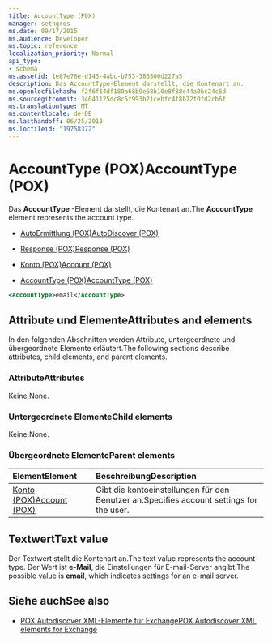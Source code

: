 ```yaml
---
title: AccountType (POX)
manager: sethgros
ms.date: 09/17/2015
ms.audience: Developer
ms.topic: reference
localization_priority: Normal
api_type:
- schema
ms.assetid: 1e87e78e-d143-4abc-b753-386500d227a5
description: Das AccountType-Element darstellt, die Kontenart an.
ms.openlocfilehash: f2f6f14df180a68b9e68b10e8f88e44a0bc24c6d
ms.sourcegitcommit: 34041125dc8c5f993b21cebfc4f8b72f0fd2cb6f
ms.translationtype: MT
ms.contentlocale: de-DE
ms.lasthandoff: 06/25/2018
ms.locfileid: "19758372"
---
```

# <a name="accounttype-pox"></a><span data-ttu-id="44a22-103">AccountType (POX)</span><span class="sxs-lookup"><span data-stu-id="44a22-103">AccountType (POX)</span></span>

<span data-ttu-id="44a22-104">Das **AccountType** -Element darstellt, die Kontenart an.</span><span class="sxs-lookup"><span data-stu-id="44a22-104">The **AccountType** element represents the account type.</span></span> 
  
- [<span data-ttu-id="44a22-105">AutoErmittlung (POX)</span><span class="sxs-lookup"><span data-stu-id="44a22-105">AutoDiscover (POX)</span></span>](autodiscover-pox.md)
  
- [<span data-ttu-id="44a22-106">Response (POX)</span><span class="sxs-lookup"><span data-stu-id="44a22-106">Response (POX)</span></span>](response-pox.md)
  
- [<span data-ttu-id="44a22-107">Konto (POX)</span><span class="sxs-lookup"><span data-stu-id="44a22-107">Account (POX)</span></span>](account-pox.md)
  
- [<span data-ttu-id="44a22-108">AccountType (POX)</span><span class="sxs-lookup"><span data-stu-id="44a22-108">AccountType (POX)</span></span>](accounttype-pox.md)
  
```xml
<AccountType>email</AccountType>
```

## <a name="attributes-and-elements"></a><span data-ttu-id="44a22-109">Attribute und Elemente</span><span class="sxs-lookup"><span data-stu-id="44a22-109">Attributes and elements</span></span>

<span data-ttu-id="44a22-110">In den folgenden Abschnitten werden Attribute, untergeordnete und übergeordnete Elemente erläutert.</span><span class="sxs-lookup"><span data-stu-id="44a22-110">The following sections describe attributes, child elements, and parent elements.</span></span>
  
### <a name="attributes"></a><span data-ttu-id="44a22-111">Attribute</span><span class="sxs-lookup"><span data-stu-id="44a22-111">Attributes</span></span>

<span data-ttu-id="44a22-112">Keine.</span><span class="sxs-lookup"><span data-stu-id="44a22-112">None.</span></span>
  
### <a name="child-elements"></a><span data-ttu-id="44a22-113">Untergeordnete Elemente</span><span class="sxs-lookup"><span data-stu-id="44a22-113">Child elements</span></span>

<span data-ttu-id="44a22-114">Keine.</span><span class="sxs-lookup"><span data-stu-id="44a22-114">None.</span></span>
  
### <a name="parent-elements"></a><span data-ttu-id="44a22-115">Übergeordnete Elemente</span><span class="sxs-lookup"><span data-stu-id="44a22-115">Parent elements</span></span>

|<span data-ttu-id="44a22-116">**Element**</span><span class="sxs-lookup"><span data-stu-id="44a22-116">**Element**</span></span>|<span data-ttu-id="44a22-117">**Beschreibung**</span><span class="sxs-lookup"><span data-stu-id="44a22-117">**Description**</span></span>|
|:-----|:-----|
|[<span data-ttu-id="44a22-118">Konto (POX)</span><span class="sxs-lookup"><span data-stu-id="44a22-118">Account (POX)</span></span>](account-pox.md) <br/> |<span data-ttu-id="44a22-119">Gibt die kontoeinstellungen für den Benutzer an.</span><span class="sxs-lookup"><span data-stu-id="44a22-119">Specifies account settings for the user.</span></span>  <br/> |
   
## <a name="text-value"></a><span data-ttu-id="44a22-120">Textwert</span><span class="sxs-lookup"><span data-stu-id="44a22-120">Text value</span></span>

<span data-ttu-id="44a22-121">Der Textwert stellt die Kontenart an.</span><span class="sxs-lookup"><span data-stu-id="44a22-121">The text value represents the account type.</span></span> <span data-ttu-id="44a22-122">Der Wert ist **e-Mail**, die Einstellungen für E-mail-Server angibt.</span><span class="sxs-lookup"><span data-stu-id="44a22-122">The possible value is **email**, which indicates settings for an e-mail server.</span></span> 
  
## <a name="see-also"></a><span data-ttu-id="44a22-123">Siehe auch</span><span class="sxs-lookup"><span data-stu-id="44a22-123">See also</span></span>

- [<span data-ttu-id="44a22-124">POX Autodiscover XML-Elemente für Exchange</span><span class="sxs-lookup"><span data-stu-id="44a22-124">POX Autodiscover XML elements for Exchange</span></span>](pox-autodiscover-xml-elements-for-exchange.md)

